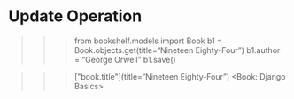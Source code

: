 # Update Operation

>>> from bookshelf.models import Book
>>> b1 = Book.objects.get(title=“Nineteen Eighty-Four”)
>>> b1.author = “George Orwell”
>>> b1.save()

>>> ["book.title"](title=“Nineteen Eighty-Four”)
<Book: Django Basics>
